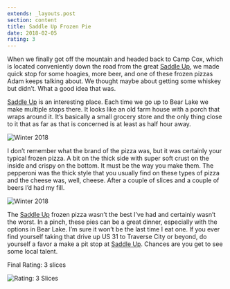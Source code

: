 ```yaml
---
extends: _layouts.post
section: content
title: Saddle Up Frozen Pie
date: 2018-02-05
rating: 3
---
```


When we finally got off the mountain and headed back to Camp Cox, which is located conveniently down the road from the great [Saddle Up](https://www.facebook.com/saddleupgasandgrocery/), we made quick stop for some hoagies, more beer, and one of these frozen pizzas Adam keeps talking about. We thought maybe about getting some whiskey but didn’t. What a good idea that was.

[Saddle Up](https://www.facebook.com/saddleupgasandgrocery/) is an interesting place. Each time we go up to Bear Lake we make multiple stops there. It looks like an old farm house with a porch that wraps around it. It’s basically a small grocery store and the only thing close to it that as far as that is concerned is at least as half hour away.

![Winter 2018](https://farm5.staticflickr.com/4709/40134551032_cbe04b42ae.jpg)

I don’t remember what the brand of the pizza was, but it was certainly your typical frozen pizza. A bit on the thick side with super soft crust on the inside and crispy on the bottom. It must be the way you make them. The pepperoni was the thick style that you usually find on these types of pizza and the cheese was, well, cheese. After a couple of slices and a couple of beers I’d had my fill.

![Winter 2018](https://farm5.staticflickr.com/4617/39268405685_7e45fcdeb3.jpg)

The [Saddle Up](https://www.facebook.com/saddleupgasandgrocery/) frozen pizza wasn’t the best I’ve had and certainly wasn’t the worst. In a pinch, these pies can be a great dinner, especially with the options in Bear Lake. I’m sure it won’t be the last time I eat one. If you ever find yourself taking that drive up US 31 to Traverse City or beyond, do yourself a favor a make a pit stop at [Saddle Up](https://www.facebook.com/saddleupgasandgrocery). Chances are you get to see some local talent.

Final Rating: 3 slices

![Rating: 3 Slices](/assets/img/pizza3_sm.jpg)